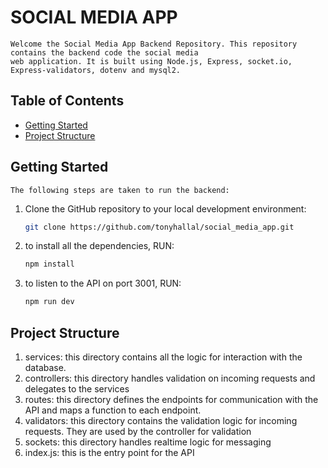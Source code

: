 # SOCIAL MEDIA APP

    Welcome the Social Media App Backend Repository. This repository contains the backend code the social media
    web application. It is built using Node.js, Express, socket.io, Express-validators, dotenv and mysql2.

## Table of Contents

- [Getting Started](#getting-started)
- [Project Structure](#project-structure)

## Getting Started

    The following steps are taken to run the backend:

1. Clone the GitHub repository to your local development environment:

    ```bash 
    git clone https://github.com/tonyhallal/social_media_app.git
    ```

2. to install all the dependencies, RUN:

    ```bash
    npm install
    ```

3. to listen to the API on port 3001, RUN:

    ```bash
    npm run dev
    ```


## Project Structure

1. services: this directory contains all the logic for interaction with the database.
2. controllers: this directory handles validation on incoming requests and delegates to the services
3. routes: this directory defines the endpoints for communication with the API and maps a function to each endpoint.
4. validators: this directory contains the validation logic for incoming requests. They are used by the controller for validation
5. sockets: this directory handles realtime logic for messaging
6. index.js: this is the entry point for the API
